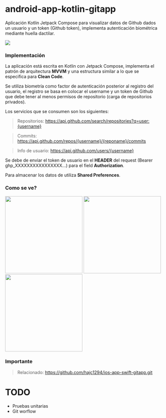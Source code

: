 # android-app-kotlin-gitapp

Aplicación Kotlin Jetpack Compose para visualizar datos de Github dados un usuario y un token (Github token), implementa autenticación biométrica mediante huella dactilar.

![](https://camo.githubusercontent.com/5f8e3380acd174df4d50a0a775642065ba60f00c49dfbd5a496882705dfd98d7/68747470733a2f2f696d672e736869656c64732e696f2f62616467652f2d4b6f746c696e2d3030393564353f7374796c653d666f722d7468652d6261646765266c6f676f3d6b6f746c696e266c6f676f436f6c6f723d666666)

### Implementación
La aplicación está escrita en Kotlin con Jetpack Compose, implementa el patrón de arquitectura **MVVM** y una estructura similar a lo que se especifica para **Clean Code**.

Se utiliza biometría como factor de autenticación posterior al registro del usuario, el registro se basa en colocar el username y un token de Github que debe tener al menos permisos de repositorio (carga de repositorios privados).

Los servicios que se consumen son los siguientes:

> Repositorios: https://api.github.com/search/repositories?q=user:{username}

> Commits: https://api.github.com/repos/{username}/{reponame}/commits

> Info de usuario: https://api.github.com/users/{username}

Se debe de enviar el token de usuario en el **HEADER** del request (Bearer ghp_XXXXXXXXXXXXXXXX...) para el field **Authorization**.

Para almacenar los datos de utiliza **Shared Preferences**.

### Como se ve?
<img src="https://user-images.githubusercontent.com/61942641/173165385-817e2639-a09e-4890-8963-0a8e0481308f.png" width="250">   <img src="https://user-images.githubusercontent.com/61942641/173165384-9deed020-cf23-42ab-be79-de0856180432.png" width="250">   <img src="https://user-images.githubusercontent.com/61942641/173165382-6407446b-6854-4267-97df-b8ed8151a205.png" width="250">

### Importante

> Relacionado: https://github.com/hajc1294/ios-app-swift-gitapp.git

# TODO

* Pruebas unitarias
* Git worflow
